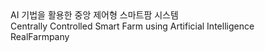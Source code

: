 <div align="center>
<a>

# AI 기법을 활용한 중앙 제어형 스마트팜 시스템 <br> Centrally Controlled Smart Farm using Artificial Intelligence <br> RealFarmpany

</a>
</div>